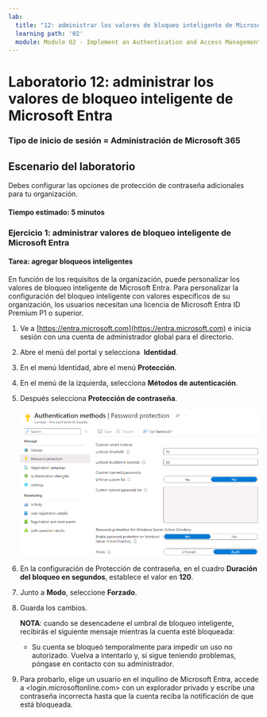 ```yaml
---
lab:
  title: "12: administrar los valores de bloqueo inteligente de Microsoft\_Entra"
  learning path: '02'
  module: Module 02 - Implement an Authentication and Access Management Solution
---
```


# Laboratorio 12: administrar los valores de bloqueo inteligente de Microsoft Entra

### Tipo de inicio de sesión = Administración de Microsoft 365

## Escenario del laboratorio

Debes configurar las opciones de protección de contraseña adicionales para tu organización.

#### Tiempo estimado: 5 minutos

### Ejercicio 1: administrar valores de bloqueo inteligente de Microsoft Entra

#### Tarea: agregar bloqueos inteligentes

En función de los requisitos de la organización, puede personalizar los valores de bloqueo inteligente de Microsoft Entra. Para personalizar la configuración del bloqueo inteligente con valores específicos de su organización, los usuarios necesitan una licencia de Microsoft Entra ID Premium P1 o superior.

1. Ve a [https://entra.microsoft.com](https://entra.microsoft.com) e inicia sesión con una cuenta de administrador global para el directorio.

2. Abre el menú del portal y selecciona  **Identidad**.

3. En el menú Identidad, abre el menú **Protección**.

4. En el menú de la izquierda, selecciona **Métodos de autenticación**.

5. Después selecciona **Protección de contraseña**.

    ![Imagen de pantalla que muestra la página Métodos de autenticación y las selecciones resaltadas para navegar hasta Autenticación de contraseña ](./media/lp2-mod3-browse-to-password-protection.png)

6. En la configuración de Protección de contraseña, en el cuadro **Duración del bloqueo en segundos**, establece el valor en **120**.

7. Junto a **Modo**, seleccione **Forzado**.

8. Guarda los cambios.

    **NOTA**: cuando se desencadene el umbral de bloqueo inteligente, recibirás el siguiente mensaje mientras la cuenta esté bloqueada:
    - Su cuenta se bloqueó temporalmente para impedir un uso no autorizado. Vuelva a intentarlo y, si sigue teniendo problemas, póngase en contacto con su administrador.

9. Para probarlo, elige un usuario en el inquilino de Microsoft Entra, accede a <login.microsoftonline.com> con un explorador privado y escribe una contraseña incorrecta hasta que la cuenta reciba la notificación de que está bloqueada.
